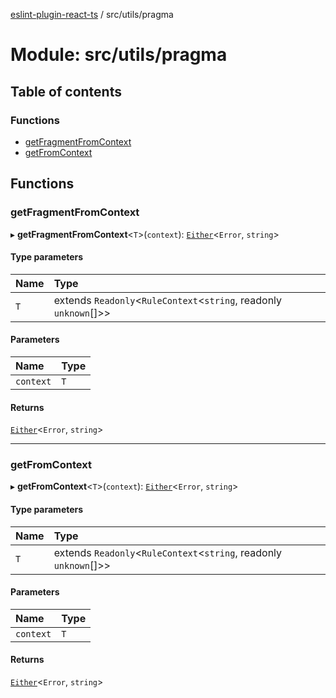 [eslint-plugin-react-ts](../README.md) / src/utils/pragma

# Module: src/utils/pragma

## Table of contents

### Functions

- [getFragmentFromContext](src_utils_pragma.md#getfragmentfromcontext)
- [getFromContext](src_utils_pragma.md#getfromcontext)

## Functions

### getFragmentFromContext

▸ **getFragmentFromContext**<`T`\>(`context`): [`Either`](src_lib_primitives.E.md#either)<`Error`, `string`\>

#### Type parameters

| Name | Type |
| :------ | :------ |
| `T` | extends `Readonly`<`RuleContext`<`string`, readonly `unknown`[]\>\> |

#### Parameters

| Name | Type |
| :------ | :------ |
| `context` | `T` |

#### Returns

[`Either`](src_lib_primitives.E.md#either)<`Error`, `string`\>

___

### getFromContext

▸ **getFromContext**<`T`\>(`context`): [`Either`](src_lib_primitives.E.md#either)<`Error`, `string`\>

#### Type parameters

| Name | Type |
| :------ | :------ |
| `T` | extends `Readonly`<`RuleContext`<`string`, readonly `unknown`[]\>\> |

#### Parameters

| Name | Type |
| :------ | :------ |
| `context` | `T` |

#### Returns

[`Either`](src_lib_primitives.E.md#either)<`Error`, `string`\>
